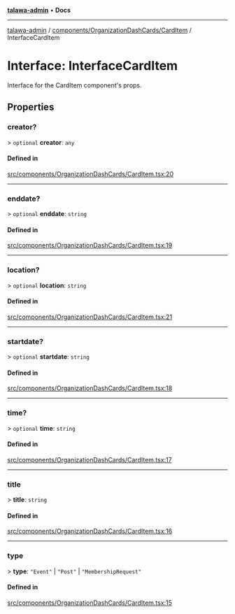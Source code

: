 [**talawa-admin**](../../../../README.md) • **Docs**

***

[talawa-admin](../../../../modules.md) / [components/OrganizationDashCards/CardItem](../README.md) / InterfaceCardItem

# Interface: InterfaceCardItem

Interface for the CardItem component's props.

## Properties

### creator?

\> `optional` **creator**: `any`

#### Defined in

[src/components/OrganizationDashCards/CardItem.tsx:20](https://github.com/PalisadoesFoundation/talawa-admin/blob/4bef0939e3fab4672bfd3599312195b8557e01a3/src/components/OrganizationDashCards/CardItem.tsx#L20)

***

### enddate?

\> `optional` **enddate**: `string`

#### Defined in

[src/components/OrganizationDashCards/CardItem.tsx:19](https://github.com/PalisadoesFoundation/talawa-admin/blob/4bef0939e3fab4672bfd3599312195b8557e01a3/src/components/OrganizationDashCards/CardItem.tsx#L19)

***

### location?

\> `optional` **location**: `string`

#### Defined in

[src/components/OrganizationDashCards/CardItem.tsx:21](https://github.com/PalisadoesFoundation/talawa-admin/blob/4bef0939e3fab4672bfd3599312195b8557e01a3/src/components/OrganizationDashCards/CardItem.tsx#L21)

***

### startdate?

\> `optional` **startdate**: `string`

#### Defined in

[src/components/OrganizationDashCards/CardItem.tsx:18](https://github.com/PalisadoesFoundation/talawa-admin/blob/4bef0939e3fab4672bfd3599312195b8557e01a3/src/components/OrganizationDashCards/CardItem.tsx#L18)

***

### time?

\> `optional` **time**: `string`

#### Defined in

[src/components/OrganizationDashCards/CardItem.tsx:17](https://github.com/PalisadoesFoundation/talawa-admin/blob/4bef0939e3fab4672bfd3599312195b8557e01a3/src/components/OrganizationDashCards/CardItem.tsx#L17)

***

### title

\> **title**: `string`

#### Defined in

[src/components/OrganizationDashCards/CardItem.tsx:16](https://github.com/PalisadoesFoundation/talawa-admin/blob/4bef0939e3fab4672bfd3599312195b8557e01a3/src/components/OrganizationDashCards/CardItem.tsx#L16)

***

### type

\> **type**: `"Event"` \| `"Post"` \| `"MembershipRequest"`

#### Defined in

[src/components/OrganizationDashCards/CardItem.tsx:15](https://github.com/PalisadoesFoundation/talawa-admin/blob/4bef0939e3fab4672bfd3599312195b8557e01a3/src/components/OrganizationDashCards/CardItem.tsx#L15)

